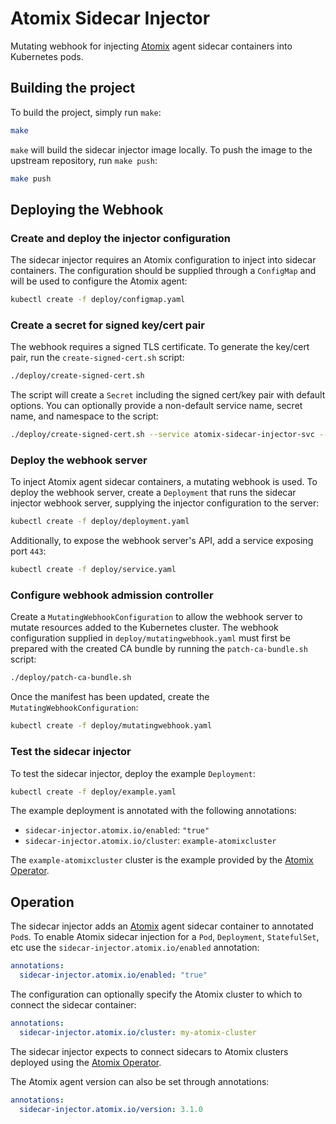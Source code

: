 # Atomix Sidecar Injector
Mutating webhook for injecting [Atomix](https://atomix.io) agent sidecar containers
into Kubernetes pods.

## Building the project
To build the project, simply run `make`:

```bash
make
```

`make` will build the sidecar injector image locally. To push the image to the
upstream repository, run `make push`:

```bash
make push
```

## Deploying the Webhook

### Create and deploy the injector configuration
The sidecar injector requires an Atomix configuration to inject into sidecar containers.
The configuration should be supplied through a `ConfigMap` and will be used to configure
the Atomix agent:

```bash
kubectl create -f deploy/configmap.yaml
```

### Create a secret for signed key/cert pair
The webhook requires a signed TLS certificate. To generate the key/cert pair, run the
`create-signed-cert.sh` script:

```bash
./deploy/create-signed-cert.sh
```

The script will create a `Secret` including the signed cert/key pair with default options.
You can optionally provide a non-default service name, secret name, and namespace
to the script:

```bash
./deploy/create-signed-cert.sh --service atomix-sidecar-injector-svc --secret atomix-sidecar-injector-certs --namespace default
```

### Deploy the webhook server
To inject Atomix agent sidecar containers, a mutating webhook is used. To deploy the
webhook server, create a `Deployment` that runs the sidecar injector webhook server,
supplying the injector configuration to the server:

```bash
kubectl create -f deploy/deployment.yaml
```

Additionally, to expose the webhook server's API, add a service exposing port `443`:

```bash
kubectl create -f deploy/service.yaml
```

### Configure webhook admission controller
Create a `MutatingWebhookConfiguration` to allow the webhook server to mutate resources
added to the Kubernetes cluster. The webhook configuration supplied in
`deploy/mutatingwebhook.yaml` must first be prepared with the created CA bundle by
running the `patch-ca-bundle.sh` script:

```bash
./deploy/patch-ca-bundle.sh
```

Once the manifest has been updated, create the `MutatingWebhookConfiguration`:

```bash
kubectl create -f deploy/mutatingwebhook.yaml
```

### Test the sidecar injector
To test the sidecar injector, deploy the example `Deployment`:

```bash
kubectl create -f deploy/example.yaml
```

The example deployment is annotated with the following annotations:
* `sidecar-injector.atomix.io/enabled`: `"true"`
* `sidecar-injector.atomix.io/cluster`: `example-atomixcluster`

The `example-atomixcluster` cluster is the example provided by the
[Atomix Operator](https://github.com/atomix/atomix-operator).

## Operation

The sidecar injector adds an [Atomix](https://atomix.io) agent sidecar container
to annotated `Pod`s. To enable Atomix sidecar injection for a `Pod`, `Deployment`,
`StatefulSet`, etc use the `sidecar-injector.atomix.io/enabled` annotation:

```yaml
annotations:
  sidecar-injector.atomix.io/enabled: "true"
```

The configuration can optionally specify the Atomix cluster to which to connect the
sidecar container:

```yaml
annotations:
  sidecar-injector.atomix.io/cluster: my-atomix-cluster
```

The sidecar injector expects to connect sidecars to Atomix clusters deployed using
the [Atomix Operator](https://github.com/atomix/atomix-operator).

The Atomix agent version can also be set through annotations:

```yaml
annotations:
  sidecar-injector.atomix.io/version: 3.1.0
```
